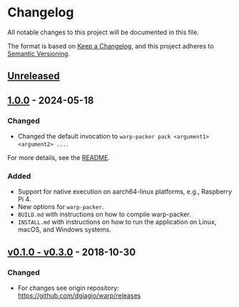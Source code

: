 # Changelog

All notable changes to this project will be documented in this file.

The format is based on [Keep a Changelog](https://keepachangelog.com/en/1.0.0/),
and this project adheres to [Semantic Versioning](https://semver.org/spec/v2.0.0.html).

## [Unreleased]

## [1.0.0] - 2024-05-18
### Changed
- Changed the default invocation to `warp-packer pack <argument1> <argument2> ...`.

For more details, see the [README](./README.md#changes-in-v100).

### Added
- Support for native execution on aarch64-linux platforms, e.g., Raspberry Pi 4.
- New options for `warp-packer`.
- `BUILD.md` with instructions on how to compile warp-packer.
- `INSTALL.md` with instructions on how to run the application on Linux, macOS, and Windows systems.

## [v0.1.0 - v0.3.0] - 2018-10-30
### Changed
- For changes see origin repository: https://github.com/dgiagio/warp/releases

[unreleased]: https://git.phoenix.ipv64.de/public/warp/compare/master...HEAD
[1.0.0]: https://git.phoenix.ipv64.de/public/warp/compare/v0.3.0...1.0.0
[v0.1.0 - v0.3.0]: https://github.com/dgiagio/warp/releases